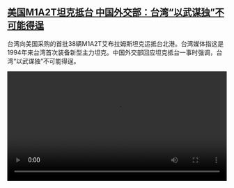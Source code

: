 <!--1734610625000-->
[美国M1A2T坦克抵台 中国外交部：台湾“以武谋独”不可能得逞](https://www.dw.com/zh/%E7%BE%8E%E5%9B%BDM1A2T%E5%9D%A6%E5%85%8B%E6%8A%B5%E5%8F%B0%20%E4%B8%AD%E5%9B%BD%E5%A4%96%E4%BA%A4%E9%83%A8%EF%BC%9A%E5%8F%B0%E6%B9%BE%E2%80%9C%E4%BB%A5%E6%AD%A6%E8%B0%8B%E7%8B%AC%E2%80%9D%E4%B8%8D%E5%8F%AF%E8%83%BD%E5%BE%97%E9%80%9E/a-71067874)
------

<p>台湾向美国采购的首批38辆M1A2T艾布拉姆斯坦克运抵台北港。台湾媒体指这是1994年来台湾首次装备新型主力坦克。中国外交部回应坦克抵台一事时强调，台湾“以武谋独”不可能得逞。</small></p><video src="https://tvdownloaddw-a.akamaihd.net/Events/mp4/vdt_zh/2024/dwvgchi241216_tanktaiwan-_01imw_AVC_1280x720.mp4" controls style="width:100%"></video>
